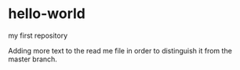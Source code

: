 # hello-world
my first repository

Adding more text to the read me file in order to distinguish it from the master branch.
